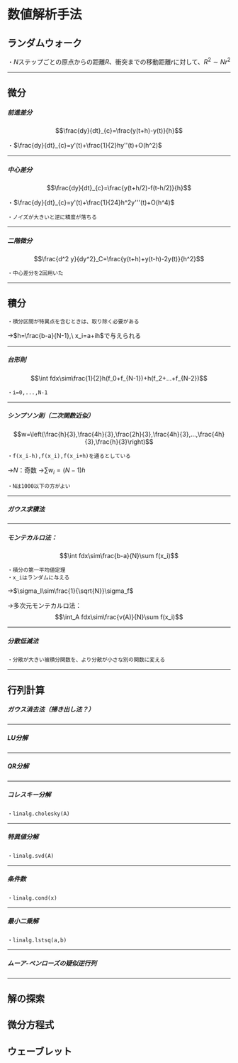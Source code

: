 # 数値解析手法

## ランダムウォーク

・$N$ステップごとの原点からの距離$R$、衝突までの移動距離$r$に対して、$R^2\sim Nr^2$

---

## 微分

##### 前進差分 
$$\frac{dy}{dt}_{c}=\frac{y(t+h)-y(t)}{h}$$

・$\frac{dy}{dt}_{c}=y'(t)+\frac{1}{2}hy''(t)+O(h^2)$

---

##### 中心差分 
$$\frac{dy}{dt}_{c}=\frac{y(t+h/2)-f(t-h/2)}{h}$$

・$\frac{dy}{dt}_{c}=y'(t)+\frac{1}{24}h^2y'''(t)+O(h^4)$

    ・ノイズが大きいと逆に精度が落ちる

---

##### 二階微分 
$$\frac{d^2 y}{dy^2}_C=\frac{y(t+h)+y(t-h)-2y(t)}{h^2}$$

    ・中心差分を2回用いた

---

## 積分

    ・積分区間が特異点を含むときは、取り除く必要がある

→$h=\frac{b-a}{N-1},\ x_i=a+ih$で与えられる

---

##### 台形則 
$$\int fdx\sim\frac{1}{2}h(f_0+f_{N-1})+h(f_2+...+f_{N-2})$$

    ・i=0,...,N-1
---

##### シンプソン則（二次関数近似）
$$w=\left(\frac{h}{3},\frac{4h}{3},\frac{2h}{3},\frac{4h}{3},...,\frac{4h}{3},\frac{h}{3}\right)$$

    ・f(x_i-h),f(x_i),f(x_i+h)を通るとしている
    
→$N$：奇数
→$\sum w_i=(N-1)h$

    ・Nは1000以下の方がよい

---

##### ガウス求積法

---

##### モンテカルロ法：
$$\int fdx\sim\frac{b-a}{N}\sum f(x_i)$$

    ・積分の第一平均値定理
    ・x_iはランダムに与える
    
→$\sigma_I\sim\frac{1}{\sqrt{N}}\sigma_f$

→多次元モンテカルロ法：
$$\int_A fdx\sim\frac{v(A)}{N}\sum f(x_i)$$

---

##### 分散低減法

    ・分散が大きい被積分関数を、より分散が小さな別の関数に変える

---

## 行列計算

##### ガウス消去法（掃き出し法？）

---

##### LU分解

---

##### QR分解

---

##### コレスキー分解

    ・linalg.cholesky(A)

---

##### 特異値分解

    ・linalg.svd(A)

---

##### 条件数

    ・linalg.cond(x)

---

##### 最小二乗解

    ・linalg.lstsq(a,b)

---

##### ムーア-ペンローズの疑似逆行列

---

## 解の探索



## 微分方程式




## ウェーブレット